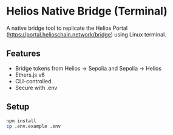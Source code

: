 # Helios Native Bridge (Terminal)

A native bridge tool to replicate the Helios Portal (https://portal.helioschain.network/bridge) using Linux terminal.

## Features

- Bridge tokens from Helios → Sepolia and Sepolia → Helios
- Ethers.js v6
- CLI-controlled
- Secure with .env

## Setup

```bash
npm install
cp .env.example .env
